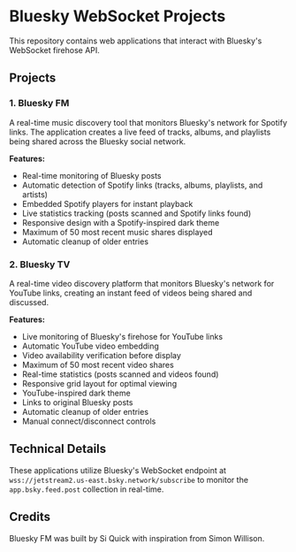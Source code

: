 # Bluesky WebSocket Projects

This repository contains web applications that interact with Bluesky's WebSocket firehose API.

## Projects

### 1. Bluesky FM

A real-time music discovery tool that monitors Bluesky's network for Spotify links. The application creates a live feed of tracks, albums, and playlists being shared across the Bluesky social network.

**Features:**

- Real-time monitoring of Bluesky posts
- Automatic detection of Spotify links (tracks, albums, playlists, and artists)
- Embedded Spotify players for instant playback
- Live statistics tracking (posts scanned and Spotify links found)
- Responsive design with a Spotify-inspired dark theme
- Maximum of 50 most recent music shares displayed
- Automatic cleanup of older entries

### 2. Bluesky TV

A real-time video discovery platform that monitors Bluesky's network for YouTube links, creating an instant feed of videos being shared and discussed.

**Features:**

- Live monitoring of Bluesky's firehose for YouTube links
- Automatic YouTube video embedding
- Video availability verification before display
- Maximum of 50 most recent video shares
- Real-time statistics (posts scanned and videos found)
- Responsive grid layout for optimal viewing
- YouTube-inspired dark theme
- Links to original Bluesky posts
- Automatic cleanup of older entries
- Manual connect/disconnect controls

## Technical Details

These applications utilize Bluesky's WebSocket endpoint at `wss://jetstream2.us-east.bsky.network/subscribe` to monitor the `app.bsky.feed.post` collection in real-time.

## Credits

Bluesky FM was built by Si Quick with inspiration from Simon Willison.
